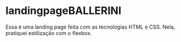 # landingpageBALLERINI
Essa é uma landing page feita com as tecnologias HTML e CSS. Nela, pratiquei estilização com o flexbox.
